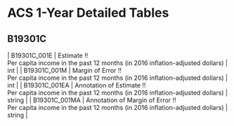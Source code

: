 # ACS 1-Year Detailed Tables

## B19301C

| B19301C_001E | Estimate !!<br>Per capita income in the past 12 months (in 2016 inflation-adjusted dollars) | int |
| B19301C_001M | Margin of Error !!<br>Per capita income in the past 12 months (in 2016 inflation-adjusted dollars) | int |
| B19301C_001EA | Annotation of Estimate !!<br>Per capita income in the past 12 months (in 2016 inflation-adjusted dollars) | string |
| B19301C_001MA | Annotation of Margin of Error !!<br>Per capita income in the past 12 months (in 2016 inflation-adjusted dollars) | string |

